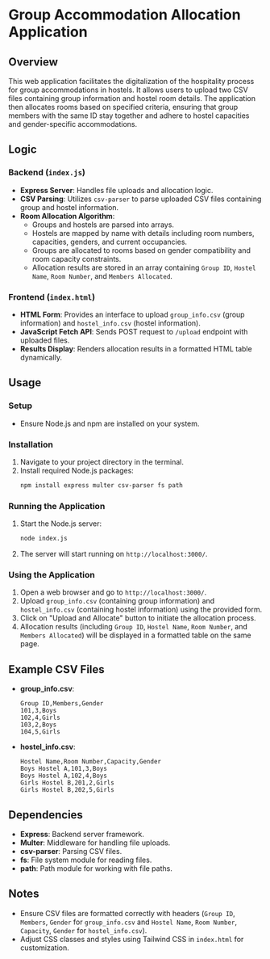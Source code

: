 # Group Accommodation Allocation Application

## Overview
This web application facilitates the digitalization of the hospitality process for group accommodations in hostels. It allows users to upload two CSV files containing group information and hostel room details. The application then allocates rooms based on specified criteria, ensuring that group members with the same ID stay together and adhere to hostel capacities and gender-specific accommodations.

## Logic
### Backend (`index.js`)
- **Express Server**: Handles file uploads and allocation logic.
- **CSV Parsing**: Utilizes `csv-parser` to parse uploaded CSV files containing group and hostel information.
- **Room Allocation Algorithm**: 
  - Groups and hostels are parsed into arrays.
  - Hostels are mapped by name with details including room numbers, capacities, genders, and current occupancies.
  - Groups are allocated to rooms based on gender compatibility and room capacity constraints.
  - Allocation results are stored in an array containing `Group ID`, `Hostel Name`, `Room Number`, and `Members Allocated`.

### Frontend (`index.html`)
- **HTML Form**: Provides an interface to upload `group_info.csv` (group information) and `hostel_info.csv` (hostel information).
- **JavaScript Fetch API**: Sends POST request to `/upload` endpoint with uploaded files.
- **Results Display**: Renders allocation results in a formatted HTML table dynamically.

## Usage
### Setup
- Ensure Node.js and npm are installed on your system.

### Installation
1. Navigate to your project directory in the terminal.
2. Install required Node.js packages:
   ```bash
   npm install express multer csv-parser fs path
   ```

### Running the Application
1. Start the Node.js server:
   ```bash
   node index.js
   ```
2. The server will start running on `http://localhost:3000/`.

### Using the Application
1. Open a web browser and go to `http://localhost:3000/`.
2. Upload `group_info.csv` (containing group information) and `hostel_info.csv` (containing hostel information) using the provided form.
3. Click on "Upload and Allocate" button to initiate the allocation process.
4. Allocation results (including `Group ID`, `Hostel Name`, `Room Number`, and `Members Allocated`) will be displayed in a formatted table on the same page.

## Example CSV Files
- **group_info.csv**:
  ```
  Group ID,Members,Gender
  101,3,Boys
  102,4,Girls
  103,2,Boys
  104,5,Girls
  ```
- **hostel_info.csv**:
  ```
  Hostel Name,Room Number,Capacity,Gender
  Boys Hostel A,101,3,Boys
  Boys Hostel A,102,4,Boys
  Girls Hostel B,201,2,Girls
  Girls Hostel B,202,5,Girls
  ```

## Dependencies
- **Express**: Backend server framework.
- **Multer**: Middleware for handling file uploads.
- **csv-parser**: Parsing CSV files.
- **fs**: File system module for reading files.
- **path**: Path module for working with file paths.

## Notes
- Ensure CSV files are formatted correctly with headers (`Group ID`, `Members`, `Gender` for `group_info.csv` and `Hostel Name`, `Room Number`, `Capacity`, `Gender` for `hostel_info.csv`).
- Adjust CSS classes and styles using Tailwind CSS in `index.html` for customization.
